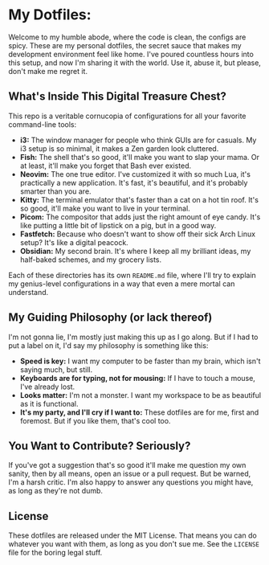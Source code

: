 # My Dotfiles: 

Welcome to my humble abode, where the code is clean, the configs are spicy. These are my personal dotfiles, the secret sauce that makes my development environment feel like home. I've poured countless hours into this setup, and now I'm sharing it with the world. Use it, abuse it, but please, don't make me regret it.

## What's Inside This Digital Treasure Chest?

This repo is a veritable cornucopia of configurations for all your favorite command-line tools:

*   **i3:** The window manager for people who think GUIs are for casuals. My i3 setup is so minimal, it makes a Zen garden look cluttered.
*   **Fish:** The shell that's so good, it'll make you want to slap your mama. Or at least, it'll make you forget that Bash ever existed.
*   **Neovim:** The one true editor. I've customized it with so much Lua, it's practically a new application. It's fast, it's beautiful, and it's probably smarter than you are.
*   **Kitty:** The terminal emulator that's faster than a cat on a hot tin roof. It's so good, it'll make you want to live in your terminal.
*   **Picom:** The compositor that adds just the right amount of eye candy. It's like putting a little bit of lipstick on a pig, but in a good way.
*   **Fastfetch:** Because who doesn't want to show off their sick Arch Linux setup? It's like a digital peacock.
*   **Obsidian:** My second brain. It's where I keep all my brilliant ideas, my half-baked schemes, and my grocery lists.

Each of these directories has its own `README.md` file, where I'll try to explain my genius-level configurations in a way that even a mere mortal can understand.

## My Guiding Philosophy (or lack thereof)

I'm not gonna lie, I'm mostly just making this up as I go along. But if I had to put a label on it, I'd say my philosophy is something like this:

*   **Speed is key:** I want my computer to be faster than my brain, which isn't saying much, but still.
*   **Keyboards are for typing, not for mousing:** If I have to touch a mouse, I've already lost.
*   **Looks matter:** I'm not a monster. I want my workspace to be as beautiful as it is functional.
*   **It's my party, and I'll cry if I want to:** These dotfiles are for me, first and foremost. But if you like them, that's cool too.

## You Want to Contribute? Seriously?

If you've got a suggestion that's so good it'll make me question my own sanity, then by all means, open an issue or a pull request. But be warned, I'm a harsh critic. I'm also happy to answer any questions you might have, as long as they're not dumb.

## License

These dotfiles are released under the MIT License. That means you can do whatever you want with them, as long as you don't sue me. See the `LICENSE` file for the boring legal stuff.

